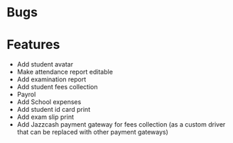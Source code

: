 # Bugs

# Features

- Add student avatar
- Make attendance report editable
- Add examination report
- Add student fees collection
- Payrol
- Add School expenses
- Add student id card print
- Add exam slip print
- Add Jazzcash payment gateway for fees collection (as a custom driver that can be replaced with other payment gateways)
